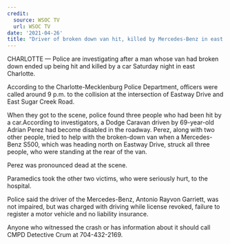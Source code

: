 ```yaml
---
credit:
  source: WSOC TV
  url: WSOC TV
date: '2021-04-26'
title: "Driver of broken down van hit, killed by Mercedes-Benz in east Charlotte"
---
```

CHARLOTTE — Police are investigating after a man whose van had broken down ended up being hit and killed by a car Saturday night in east Charlotte.

According to the Charlotte-Mecklenburg Police Department, officers were called around 9 p.m. to the collision at the intersection of Eastway Drive and East Sugar Creek Road.

When they got to the scene, police found three people who had been hit by a car.According to investigators, a Dodge Caravan driven by 69-year-old Adrian Perez had become disabled in the roadway. Perez, along with two other people, tried to help with the broken-down van when a Mercedes-Benz S500, which was heading north on Eastway Drive, struck all three people, who were standing at the rear of the van.

Perez was pronounced dead at the scene.

Paramedics took the other two victims, who were seriously hurt, to the hospital.

Police said the driver of the Mercedes-Benz, Antonio Rayvon Garriett, was not impaired, but was charged with driving while license revoked, failure to register a motor vehicle and no liability insurance.

Anyone who witnessed the crash or has information about it should call CMPD Detective Crum at 704-432-2169.
